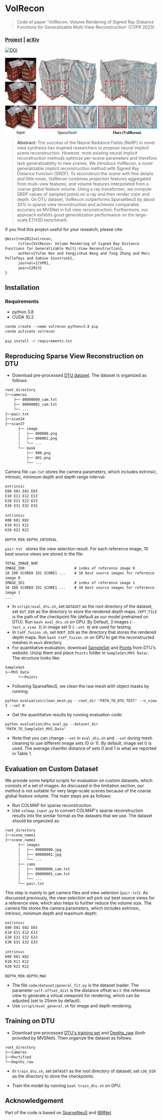 # VolRecon

> Code of paper 'VolRecon: Volume Rendering of Signed Ray Distance Functions for Generalizable Multi-View Reconstruction' (CVPR 2023)

### [Project](https://fangjinhuawang.github.io/VolRecon/) | [arXiv](https://arxiv.org/abs/2212.08067) 

[![DOI](https://zenodo.org/badge/576586808.svg)](https://zenodo.org/doi/10.5281/zenodo.11093887)

![teaser](./imgs/teaser.jpg)

>**Abstract:** The success of the Neural Radiance Fields (NeRF) in novel view synthesis has inspired researchers to propose neural implicit scene reconstruction. However, most existing neural implicit reconstruction methods optimize per-scene parameters and therefore lack generalizability to new scenes. We introduce VolRecon, a novel generalizable implicit reconstruction method with Signed Ray Distance Function (SRDF). To reconstruct the scene with fine details and little noise, VolRecon combines projection features aggregated from multi-view features, and volume features interpolated from a coarse global feature volume. Using a ray transformer, we compute SRDF values of sampled points on a ray and then render color and depth. On DTU dataset, VolRecon outperforms SparseNeuS by about 30% in sparse view reconstruction and achieves comparable accuracy as MVSNet in full view reconstruction. Furthermore, our approach exhibits good generalization performance on the large-scale ETH3D benchmark. 

If you find this project useful for your research, please cite: 

```
@misc{ren2022volrecon,
      title={VolRecon: Volume Rendering of Signed Ray Distance Functions for Generalizable Multi-View Reconstruction}, 
      author={Yufan Ren and Fangjinhua Wang and Tong Zhang and Marc Pollefeys and Sabine Süsstrunk},
      journal={CVPR},
      year={2023}
}
```


## Installation

### Requirements

* python 3.8
* CUDA 10.2

```
conda create --name volrecon python=3.8 pip
conda activate volrecon

pip install -r requirements.txt
```



## Reproducing Sparse View Reconstruction on DTU

* Download pre-processed [DTU dataset](https://drive.google.com/file/d/1cMGgIAWQKpNyu20ntPAjq3ZWtJ-HXyb4/view?usp=sharing). The dataset is organized as follows:
```
root_directory
├──cameras
    ├── 00000000_cam.txt
    ├── 00000001_cam.txt
    └── ...  
├──pair.txt
├──scan24
├──scan37
      ├── image               
      │   ├── 000000.png       
      │   ├── 000001.png       
      │   └── ...                
      └── mask                   
          ├── 000.png   
          ├── 001.png
          └── ...                
```

Camera file ``cam.txt`` stores the camera parameters, which includes extrinsic, intrinsic, minimum depth and depth range interval:
```
extrinsic
E00 E01 E02 E03
E10 E11 E12 E13
E20 E21 E22 E23
E30 E31 E32 E33

intrinsic
K00 K01 K02
K10 K11 K12
K20 K21 K22

DEPTH_MIN DEPTH_INTERVAL
```

``pair.txt `` stores the view selection result. For each reference image, 10 best source views are stored in the file:
```
TOTAL_IMAGE_NUM
IMAGE_ID0                       # index of reference image 0 
10 ID0 SCORE0 ID1 SCORE1 ...    # 10 best source images for reference image 0 
IMAGE_ID1                       # index of reference image 1
10 ID0 SCORE0 ID1 SCORE1 ...    # 10 best source images for reference image 1 
...
```

* In `script/eval_dtu.sh`, set `DATASET` as the root directory of the dataset, set `OUT_DIR` as the directory to store the rendered depth maps. `CKPT_FILE` is the path of the checkpoint file (default as our model pretrained on DTU). Run `bash eval_dtu.sh` on GPU. By Default, 3 images (`--test_n_view 3`) in image set 0 (`--set 0`) are used for testing.  
* In ``tsdf_fusion.sh``, set `ROOT_DIR` as the directory that stores the rendered depth maps. Run `bash tsdf_fusion.sh` on GPU to get the reconstructed meshes in `mesh` directory. 
* For quantitative evaluation, download [SampleSet](http://roboimagedata.compute.dtu.dk/?page_id=36) and [Points](http://roboimagedata.compute.dtu.dk/?page_id=36) from DTU's website. Unzip them and place `Points` folder in `SampleSet/MVS Data/`. The structure looks like:
```
SampleSet
├──MVS Data
      └──Points
```
* Following SparseNeuS, we clean the raw mesh with object masks by running:
```
python evaluation/clean_mesh.py --root_dir "PATH_TO_DTU_TEST" --n_view 3 --set 0
```
* Get the quantitative results by running evaluation code:
```
python evaluation/dtu_eval.py --dataset_dir "PATH_TO_SampleSet_MVS_Data"
```
* Note that you can change `--set` in ``eval_dtu.sh`` and `--set` during mesh cleaning to use different image sets (0 or 1). By default, image set 0 is used. The average chamfer distance of sets 0 and 1 is what we reported in Table 1. 


## Evaluation on Custom Dataset
We provide some helpful scripts for evaluation on custom datasets, which consists of a set of images. As discussed in the limitation section, our method is not suitable for very large-scale scenes because of the coarse global feature volume. The main steps are as follows:
* Run COLMAP for sparse reconstruction. 
* Use ``colmap_input.py`` to convert COLMAP's sparse reconstruction results into the similar format as the datasets that we use. The dataset should be organized as:
```
root_directory
├──scene_name1
├──scene_name2 
      ├── images                 
      │   ├── 00000000.jpg       
      │   ├── 00000001.jpg       
      │   └── ...                
      ├── cams                   
      │   ├── 00000000_cam.txt   
      │   ├── 00000001_cam.txt   
      │   └── ...                
      └── pair.txt  
```
This step is mainly to get camera files and view selection (``pair.txt``). As discussed previously, the view selection will pick out best source views for a reference view, which also helps to further reduce the volume size. The camera file stores the camera parameters, which includes extrinsic, intrinsic, minimum depth and maximum depth:
```
extrinsic
E00 E01 E02 E03
E10 E11 E12 E13
E20 E21 E22 E23
E30 E31 E32 E33

intrinsic
K00 K01 K02
K10 K11 K12
K20 K21 K22

DEPTH_MIN DEPTH_MAX
```
* The file ``code/dataset/general_fit.py`` is the dataset loader. The parameter ``self.offset_dist`` is the distance offset w.r.t. the reference view to generate a virtual viewpoint for rendering, which can be adjusted (set to 25mm by default). 
* Use ``script/eval_general.sh`` for image and depth rendering. 

## Training on DTU

* Download pre-processed [DTU's training set](https://drive.google.com/file/d/1eDjh-_bxKKnEuz5h-HXS7EDJn59clx6V/view) and [Depths_raw](https://virutalbuy-public.oss-cn-hangzhou.aliyuncs.com/share/cascade-stereo/CasMVSNet/dtu_data/dtu_train_hr/Depths_raw.zip) (both provided by MVSNet). Then organize the dataset as follows:
```
root_directory
├──Cameras
├──Rectified
└──Depths_raw
```
* In ``train_dtu.sh``, set `DATASET` as the root directory of dataset; set `LOG_DIR` as the directory to store the checkpoints. 

* Train the model by running `bash train_dtu.sh` on GPU.

    

## Acknowledgement

Part of the code is based on [SparseNeuS](https://github.com/xxlong0/SparseNeuS) and [IBRNet](https://github.com/googleinterns/IBRNet).



